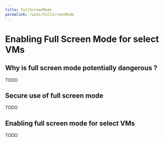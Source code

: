 ```yaml
---
title: FullScreenMode
permalink: /wiki/FullScreenMode
---
```


Enabling Full Screen Mode for select VMs
========================================

Why is full screen mode potentially dangerous ?
-----------------------------------------------

TODO

Secure use of full screen mode
------------------------------

TODO

Enabling full screen mode for select VMs
----------------------------------------

TODO
